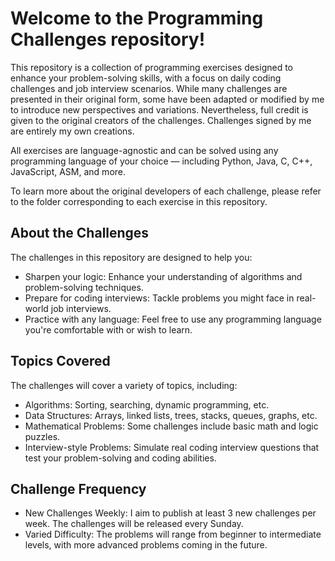 # Welcome to the Programming Challenges repository! 

This repository is a collection of programming exercises designed to enhance your problem-solving skills, with a focus on daily coding challenges and job interview scenarios. While many challenges are presented in their original form, some have been adapted or modified by me to introduce new perspectives and variations. Nevertheless, full credit is given to the original creators of the challenges. Challenges signed by me are entirely my own creations.

All exercises are language-agnostic and can be solved using any programming language of your choice — including Python, Java, C, C++, JavaScript, ASM, and more. 

To learn more about the original developers of each challenge, please refer to the folder corresponding to each exercise in this repository.

## About the Challenges
The challenges in this repository are designed to help you:

- Sharpen your logic: Enhance your understanding of algorithms and problem-solving techniques.
- Prepare for coding interviews: Tackle problems you might face in real-world job interviews.
- Practice with any language: Feel free to use any programming language you're comfortable with or wish to learn.

## Topics Covered
The challenges will cover a variety of topics, including:

- Algorithms: Sorting, searching, dynamic programming, etc.
- Data Structures: Arrays, linked lists, trees, stacks, queues, graphs, etc.
- Mathematical Problems: Some challenges include basic math and logic puzzles.
- Interview-style Problems: Simulate real coding interview questions that test your problem-solving and coding abilities.

## Challenge Frequency

- New Challenges Weekly: I aim to publish at least 3 new challenges per week. The challenges will be released every Sunday.
- Varied Difficulty: The problems will range from beginner to intermediate levels, with more advanced problems coming in the future.
